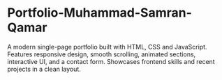 # Portfolio-Muhammad-Samran-Qamar
A modern single-page portfolio built with HTML, CSS and JavaScript. Features responsive design, smooth scrolling, animated sections, interactive UI, and a contact form. Showcases frontend skills and recent projects in a clean layout.

